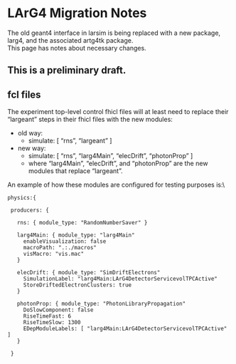 LArG4 Migration Notes
================================================

The old geant4 interface in larsim is being replaced with a new package, larg4, and the associated artg4tk package.\
This page has notes about necessary changes.

**This is a preliminary draft.**
-----------------------------------------------------------------

fcl files
------------------------

The experiment top-level control fhicl files will at least need to replace their “largeant” steps in their fhicl files with the new modules:

-   old way:
    -   simulate: [ “rns”, “largeant” ]
-   new way:
    -   simulate: [ “rns”, “larg4Main”, “elecDrift”, “photonProp” ]
    -   where “larg4Main”, “elecDrift”, and “photonProp” are the new modules that replace “largeant”.

An example of how these modules are configured for testing purposes is:\

    physics:{

     producers: {

       rns: { module_type: "RandomNumberSaver" }

       larg4Main: { module_type: "larg4Main" 
         enableVisualization: false
         macroPath: ".:./macros" 
         visMacro: "vis.mac" 
       }

       elecDrift: { module_type: "SimDriftElectrons" 
         SimulationLabel: "larg4Main:LArG4DetectorServicevolTPCActive" 
         StoreDriftedElectronClusters: true
       }

       photonProp: { module_type: "PhotonLibraryPropagation" 
         DoSlowComponent: false
         RiseTimeFast: 6
         RiseTimeSlow: 1300
         EDepModuleLabels: [ "larg4Main:LArG4DetectorServicevolTPCActive" ]
       }

     }

